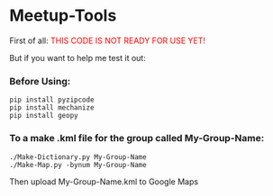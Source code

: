 # Meetup-Tools

First of all: <font color=red>THIS CODE IS NOT READY FOR USE YET!</font>

But if you want to help me test it out:

### Before Using:
```
pip install pyzipcode
pip install mechanize
pip install geopy
```

### To a make .kml file for the group called My-Group-Name:
```
./Make-Dictionary.py My-Group-Name
./Make-Map.py -bynum My-Group-Name
```
Then upload My-Group-Name.kml to Google Maps
